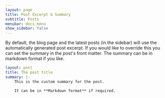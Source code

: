 ```yaml
---
layout: page
title: Post Excerpt & Summary
subtitle: Posts
menubar: docs_menu
show_sidebar: false
---
```


By default, the blog page and the latest posts (in the sidebar) will use the automatically generated post excerpt. If you would like to override this you can set the summary in the post's front matter. The summary can be in markdown format if you like.

```yaml
layout: post
title: The post title
summary: |-
    This is the custom summary for the post.

    It can be in **Markdown format** if required.
```